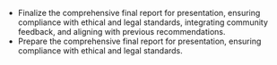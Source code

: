 - Finalize the comprehensive final report for presentation, ensuring compliance with ethical and legal standards, integrating community feedback, and aligning with previous recommendations.
- Prepare the comprehensive final report for presentation, ensuring compliance with ethical and legal standards.